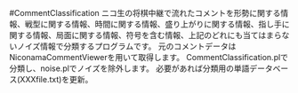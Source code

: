 #CommentClassification
ニコ生の将棋中継で流れたコメントを形勢に関する情報、戦型に関する情報、時間に関する情報、盛り上がりに関する情報、指し手に関する情報、局面に関する情報、符号を含む情報、上記のどれにも当てはまらないノイズ情報で分類するプログラムです。
元のコメントデータはNiconamaCommentViewerを用いて取得します。
CommentClassification.plで分類し、noise.plでノイズを除外します。
必要があれば分類用の単語データベース(XXXfile.txt)を更新。
